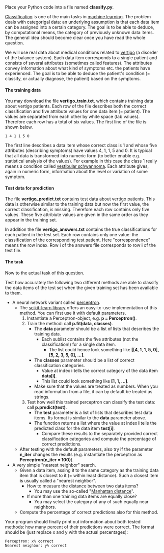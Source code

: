 Place your Python code into a file named **classify.py**.

[Classification](https://en.wikipedia.org/wiki/Statistical_classification) is one of the main tasks in [machine learning](https://en.wikipedia.org/wiki/Machine_learning).  The problem deals with categorigal data: an underlying assumption is that each data item can be assigned into a certain category. The goal is to be able to deduce, by computational means,  the category of previously unknown data items. The general idea should become clear once you have read the whole question.

We will use real data about medical conditions related to [vertigo](https://en.wikipedia.org/wiki/Vertigo) (a disorder of the balance system). Each data item corresponds to a single patient and consists of several attributes (sometimes called features). The attributes convey information about what kind of symptoms etc. the patients have experienced. The goal is to be able to deduce the patient's condition (= classify, or actually diagnose, the patient) based on the symptoms.

#### The training data

You may download the file **vertigo_train.txt**, which contains training data about vertigo patients. Each row of the file describes both the correct classification and five attribute values for one data item (= patient). The values are separated from each other by white space (tab values). Therefore each row has a total of six values. The first line of the file is shown below.

```
1 4 1 1 5 0
```

The first line describes a data item whose correct class is 1 and whose five attributes (describing symptoms) have values 4, 1, 1, 5 and 0\. It is typical that all data is transformed into numeric form (to better enable e.g. statistical analysis of the values). For example in this case the class 1 really means a condition called [vestibular schwannoma](https://en.wikipedia.org/wiki/Vestibular_schwannoma). Each attribute gives, again in numeric form, information about the level or variation of some symptom.

#### Test data for prediction

The file **vertigo_predict.txt** contains test data about vertigo patients. This data is otherwise similar to the training data but now the first value, the correct classification, is missing. Therefore each row contains only five values. These five attribiute values are given in the same order as they appear in the training set.

In addition the file **vertigo_answers.txt** contains the true classifications for each patient in the test set. Each row contains only one value: the classification of the corresponding test patient. Here "correspondence" means the row index. Row **i** of the answers file corresponds to row **i** of the test file.

#### The task

Now to the actual task of this question.

Test how accurately the following two different methods are able to classify the data items of the test set when the given training set has been available to them.

*   A neural network variant called [perceptron](https://en.wikipedia.org/wiki/Perceptron).
    *   The [scikit-learn library](http://scikit-learn.org/stable/modules/generated/sklearn.linear_model.Perceptron.html#sklearn.linear_model.Perceptron) offers an easy-to-use implementation of this method. You can first use it with default parameters.
        1.  Instantiate a Perceptron-object, e.g. **p = Perceptron()**.
        2.  Train the method: call **p.fit(data, classes)**.
            *   The **data** parameter should be a list of lists that describes the training data.
                *   Each sublist contains the five attributes (not the classification!) for a single data item.
                    *   The list could hence look something like **[[4, 1, 1, 5, 0], [5, 2, 3, 5, 0], ...]**.
            *   The **classes** parameter should be a list of correct classification categories.
                *   Value at index **i** tells the correct category of the data item **data[i]**.
                *   This list could look something like **[1, 1, ...]**.
            *   Make sure that the values are treated as numbers. When you read information from a file, it can by default be treated as strings.
        3.  Test how well this trained perceptron can classify the test data: call **p.predict(test)**.
            *   The **test** parameter is a list of lists that describes test data items. Its format is similar to the **data** parameter above.
            *   The function returns a list where the value at index **i** tells the predicted class for the data item **test[i]**.
                *   Compare these results to the separately provided correct classification categories and compute the percentage of correct predictions.
    *   After testing with the default parameters, also try if the parameter **n_iter** changes the results (e.g. instantiate the perceptron as **Perceptron(n_iter = 100)**).
*   A very simple "nearest neighbor" search.
    *   Given a data item, assing it to the same category as the training data item that is closest to it (= within least distance). Such a closest item is usually called a "nearest neighbor".
        *   How to measure the distance between two data items?
            *   You may use the so-called "[Manhattan distance](https://en.wikipedia.org/wiki/Taxicab_geometry)".
        *   If more than one training data items are equally close?
            *   You may select the category of any of such equally near neighbors.
    *   Compute the percentage of correct predictions also for this method.

Your program should finally print out information about both tested methods: how many percent of their predictions were correct. The format should be (just replace x and y with the actual percentages):

```
Perceptron: x% correct
Nearest neighbor: y% correct
```